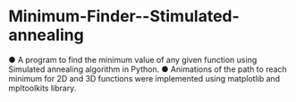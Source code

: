 # Minimum-Finder--Stimulated-annealing

● A program to find the minimum value of any given function using Simulated annealing algorithm in Python.
● Animations of the path to reach minimum for 2D and 3D functions were implemented using matplotlib and mpltoolkits library.
